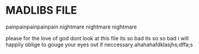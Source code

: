 # MADLIBS FILE
painpainpainpainpain 
nightmare nightmare nightmare

please for the love of god dont look at this file its so bad its so so bad i will happily oblige to gouge your eyes out if neccessary ahahahafdklasjhs;dffa;s


